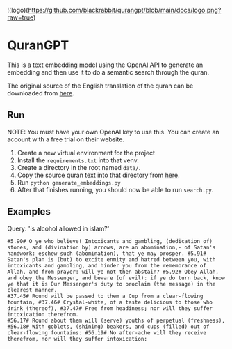 !(logo)(https://github.com/blackrabbit/qurangpt/blob/main/docs/logo.png?raw=true)

# QuranGPT

This is a text embedding model using the OpenAI API to generate an embedding and then use it to do a semantic search through the quran.

The original source of the English translation of the quran can be downloaded from [here](https://drive.google.com/file/d/13gCvW0hHyQGvYSqXP71pgD2LNOvtb8Gi/view?usp=sharing).


## Run

NOTE: You must have your own OpenAI key to use this. You can create an account with a free trial on their website.

1. Create a new virtual environment for the project
2. Install the `requirements.txt` into that venv.
3. Create a directory in the root named `data/`.
4. Copy the source quran text into that directory from [here](https://drive.google.com/file/d/13gCvW0hHyQGvYSqXP71pgD2LNOvtb8Gi/view?usp=sharing).
5. Run `python generate_embeddings.py`
6. After that finishes running, you should now be able to run `search.py`.

## Examples

Query: 'is alcohol allowed in islam?'
```
#5.90# O ye who believe! Intoxicants and gambling, (dedication of) stones, and (divination by) arrows, are an abomination,- of Satan's handwork: eschew such (abomination), that ye may prosper. #5.91# Satan's plan is (but) to excite enmity and hatred between you, with intoxicants and gambling, and hinder you from the remembrance of Allah, and from prayer: will ye not then abstain? #5.92# Obey Allah, and obey the Messenger, and beware (of evil): if ye do turn back, know ye that it is Our Messenger's duty to proclaim (the message) in the clearest manner.
#37.45# Round will be passed to them a Cup from a clear-flowing fountain, #37.46# Crystal-white, of a taste delicious to those who drink (thereof), #37.47# Free from headiness; nor will they suffer intoxication therefrom.
#56.17# Round about them will (serve) youths of perpetual (freshness), #56.18# With goblets, (shining) beakers, and cups (filled) out of clear-flowing fountains: #56.19# No after-ache will they receive therefrom, nor will they suffer intoxication:
```
